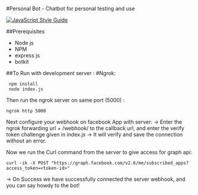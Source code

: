 #Personal Bot - Chatbot for personal testing and use

[![JavaScript Style Guide](https://img.shields.io/badge/code%20style-standard-brightgreen.svg)](http://standardjs.com/)

##Prerequisites
 * Node js
 * NPM
 * express js
 * botkit


 ##To Run with development server :
 #Ngrok:

```node
 npm install
 node index.js
```
Then run the ngrok server on same port (5000) :
```
ngrok http 5000
```

Next configure your webhook on facebook App with server:
-> Enter the ngrok forwarding url + /webhook/ to the callback url, and enter the verify token challenge given in index.js
-> It will verify and save the connection without an error.

Now we run the Curl command from the server to give access for graph api:
```
curl -ik -X POST "https://graph.facebook.com/v2.6/me/subscribed_apps?access_token=<token-id>"
```

-> On Success we have successfully connected the server webhook, and you can say howdy to the bot!
